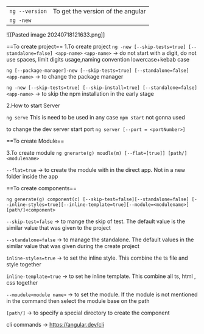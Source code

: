 
|                |                                   |
| -------------- | --------------------------------- |
| `ng --version` | To get the version of the angular |
| `ng -new`      |                                   |
![[Pasted image 20240718121633.png]]


==To create project==
1.To create project
`ng -new [--skip-tests=true] [--standalone=false] <app-name>`
`<app-name>` -> do not start with a digit, do not use spaces, limit digits usage,naming convention lowercase+kebab case

`ng [--package-manager]-new [--skip-tests=true] [--standalone=false] <app-name>` -> to change the package manager

`ng -new [--skip-tests=true] [--skip-install=true] [--standalone=false] <app-name>` -> to skip the npm installation in the early stage

2.How to start Server

`ng serve`
This is need to be used in any case `npm start` not gonna used

to change the dev server start port
`ng server [--port = <portNumber>]`

==To create Module==

3.To create module 
`ng gnerarte(g) moudle(m) [--flat=[true]] [path/]<modulename>`

`--flat=true` -> to create the module with in the direct app. Not in a new folder inside the app

==To create components==

`ng generate(g) component(c) [--skip-test=false][--standalone=false] [--inline-styles=true][--inline-template=true][--module=<modulename>] [path/]<component>`

`--skip-test=false` -> to mange the skip of test. The default value is the similar value that was given to the project

`--standalone=false` -> to manage the standalone. The default values in the similar value that was given during the create project

`inline-styles=true` -> to set the inline style. This combine the ts file and style together

`inline-template=true` -> to set he inline template. This combine all ts, html , css together

`--moudule<module name>` -> to set the module. If the module is not mentioned in the command then select the module base on the path

`[path/]` -> to specify a special directory to create the  component

cli commands ->  https://angular.dev/cli